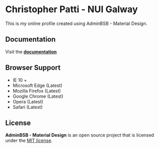 Christopher Patti - NUI Galway
=======================
This is my online profile created using AdminBSB - Material Design.

Documentation
----------
Visit the **[documentation](https://gurayyarar.github.io/AdminBSBMaterialDesign/documentation/)**

Browser Support
----------
- IE 10 +
- Microsoft Edge (Latest)
- Mozilla Firefox (Latest)
- Google Chrome (Latest)
- Opera (Latest)
- Safari (Latest)

License
----------
**AdminBSB - Material Design** is an open source project that is licensed under the [MIT license](http://opensource.org/licenses/MIT).


